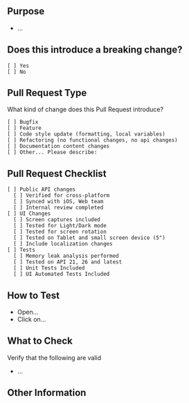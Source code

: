 ## Purpose
<!-- Describe the intention of the changes being proposed. What problem does it solve or functionality does it add? -->
* ...

## Does this introduce a breaking change?
<!-- Mark one with an "x". -->
```
[ ] Yes
[ ] No
```

## Pull Request Type
What kind of change does this Pull Request introduce?

<!-- Please check the one that applies to this PR using "x". -->
```
[ ] Bugfix
[ ] Feature
[ ] Code style update (formatting, local variables)
[ ] Refactoring (no functional changes, no api changes)
[ ] Documentation content changes
[ ] Other... Please describe:
```
## Pull Request Checklist

<!-- Please check that applies to this PR using "x". -->
```
[ ] Public API changes
  [ ] Verified for cross-platform
  [ ] Synced with iOS, Web team
  [ ] Internal review completed
[ ] UI Changes
  [ ] Screen captures included
  [ ] Tested for Light/Dark mode
  [ ] Tested for screen rotation
  [ ] Tested on Tablet and small screen device (5")
  [ ] Include localization changes
[ ] Tests
  [ ] Memory leak analysis performed
  [ ] Tested on API 21, 26 and latest 
  [ ] Unit Tests Included
  [ ] UI Automated Tests Included
```

## How to Test
<!-- Add steps to run the tests suite and/or manually test -->

* Open...
* Click on...


## What to Check
Verify that the following are valid
* ...

## Other Information
<!-- Add any other helpful information that may be needed here. -->
